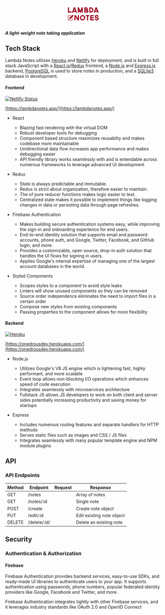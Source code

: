 <p align="center">
  <a href="https://lambdanotes.app">
    <img alt="Lambda Notes" src="./assets/logo.png" width="120" />
  </a>
</p>

**_A light-weight note taking application_**

## Tech Stack

Lambda Notes utilizes [Heroku](https://www.heroku.com/) and [Netlify](https://www.netlify.com/) for deployment, and is built in full stack JavaScript with a [React.js](https://reactjs.org/)/[Redux](https://redux.js.org/) frontend, a [Node.js](https://nodejs.org/en/) and [Express.js](https://expressjs.com/) backend, [PostgreSQL](https://www.postgresql.org/) is used to store notes in production, and a [SQLite3](https://www.sqlite.org/index.html) database in development.

#### Frontend

[![Netlify Status](https://api.netlify.com/api/v1/badges/773ad9f7-c5d1-4ac5-8c28-01e19711fa12/deploy-status)](https://app.netlify.com/sites/lambdanotesdev/deploys)

[https://lambdanotes.app/](https://lambdanotes.app/)

- React

  - Blazing fast rendering with the virtual DOM
  - Robust developer tools for debugging
  - Component based structure maximizes reusablity and makes codebase more maintainable
  - Unidirectional data flow increases app performance and makes debugging easier
  - API friendly library works seamlessly with and is extendable across numerous frameworks to leverage advanced UI development

- Redux

  - State is always predictable and immutable.
  - Redux is strict about organization, therefore easier to maintain.
  - The of pure reducer functions makes logic easier to test.
  - Centralized state makes it possible to implement things like logging changes in data or persisting data through page refreshes.

- Firebase Authentication

  - Makes building secure authentication systems easy, while improving the sign-in and onboarding experience for end users.
  - End-to-end identity solution that supports email and password accounts, phone auth, and Google, Twitter, Facebook, and GitHub login, and more.
  - Provides a customizable, open source, drop-in auth solution that handles the UI flows for signing in users.
  - Applies Google's internal expertise of managing one of the largest account databases in the world.

- Styled Components
  - Scopes styles to a component to avoid style leaks
  - Linters will show unused components so they can be removed
  - Source order independence eliminates the need to import files in a certain order
  - Compose new styles from existing components
  - Passing properties to the component allows for more flexibility

#### Backend

[![Heroku](https://heroku-badge.herokuapp.com/?app=onedrousdev&style=flat)](https://onedrousdev.herokuapp.com)

[https://onedrousdev.herokuapp.com/](https://onedrousdev.herokuapp.com/)

- Node.js

  - Utilizes Google's V8 JS engine which is lightening fast, highly performant, and more scalable
  - Event loop allows non-blocking I/O operations which enhances speed of code execution
  - Integrates seamlessly with microservices architecture
  - Fullstack JS allows JS developers to work on both client and server sides potentially increasing productivity and saving money for startups

- Express

  - Includes numerous routing features and separate handlers for HTTP methods
  - Serves static files such as images and CSS / JS files
  - Integrates seamlessly with many popular template engine and NPM module plugins

## API

### API Endpoints

| Method | Endpoint     | Request | Response                  |
| ------ | ------------ | ------- | ------------------------- |
| GET    | /notes       |         | Array of notes            |
| GET    | /notes/:id   |         | Single note               |
| POST   | /create      |         | Create note object        |
| PUT    | /edit/:id    |         | Edit existing note object |
| DELETE | /delete/:id/ |         | Delete an existing note   |

## Security

### Authentication & Authorization

#### Firebase

Firebase Authentication provides backend services, easy-to-use SDKs, and ready-made UI libraries to authenticate users to your app. It supports authentication using passwords, phone numbers, popular federated identity providers like Google, Facebook and Twitter, and more.

Firebase Authentication integrates tightly with other Firebase services, and it leverages industry standards like OAuth 2.0 and OpenID Connect
